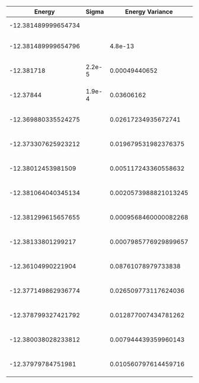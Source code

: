 | Energy              | Sigma  | Energy Variance       | DOF | Einf | Method                     | Reference |
|---------------------|--------|-----------------------|-----|------|----------------------------|-----------|
| -12.381489999654734 |        |                       | 10  | 0    | Exact Diagonalization      | [code](https://github.com/varbench/methods/blob/main/scripts/TFIsing/chain_10_O_1/ed_netket.sh) |
| -12.381489999654796 |        | 4.8e-13               | 10  | 0    | DMRG (bond dimension = 13) | [code](https://github.com/varbench/methods/blob/main/scripts/TFIsing/chain_10_O_1/dmrg.sh) |
| -12.381718          | 2.2e-5 | 0.00049440652         | 10  | 0    | RBM (alpha = 1)            | TODO: own code (RBM) |
| -12.37844           | 1.9e-4 | 0.03606162            | 10  | 0    | Jastrow baseline           | TODO: own code (Jastrow) |
| -12.369880335524275 |        | 0.02617234935672741   | 10  | 0    | VQE HV (d = 8)             | TODO: ask Guglielmo |
| -12.373307625923212 |        | 0.019679531982376375  | 10  | 0    | VQE HV (d = 12)            | TODO: ask Guglielmo |
| -12.38012453981509  |        | 0.005117243360558632  | 10  | 0    | VQE HV (d = 16)            | TODO: ask Guglielmo |
| -12.381064040345134 |        | 0.0020573988821013245 | 10  | 0    | VQE HV (d = 20)            | TODO: ask Guglielmo |
| -12.381299615657655 |        | 0.0009568460000082268 | 10  | 0    | VQE HV (d = 24)            | TODO: ask Guglielmo |
| -12.38133801299217  |        | 0.0007985776929899657 | 10  | 0    | VQE HV (d = 26)            | TODO: ask Guglielmo |
| -12.36104990221904  |        | 0.08761078979733838   | 10  | 0    | VQE R-CX (d = 4)           | TODO: ask Guglielmo |
| -12.377149862936774 |        | 0.026509773117624036  | 10  | 0    | VQE R-CX (d = 6)           | TODO: ask Guglielmo |
| -12.378799327421792 |        | 0.012877007434781262  | 10  | 0    | VQE R-CX (d = 8)           | TODO: ask Guglielmo |
| -12.380038028233812 |        | 0.007944439359960143  | 10  | 0    | VQE R-CX (d = 10)          | TODO: ask Guglielmo |
| -12.37979784751981  |        | 0.010560797614459716  | 10  | 0    | VQE R-CX (d = 12)          | TODO: ask Guglielmo |
